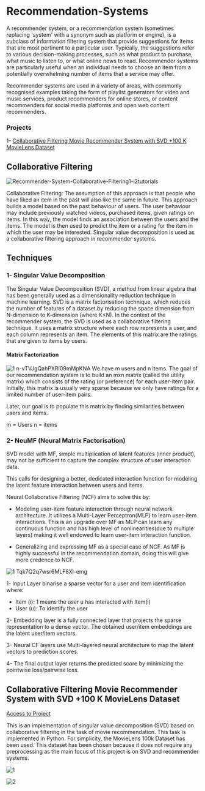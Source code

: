 # Recommendation-Systems

A recommender system, or a recommendation system (sometimes replacing 'system' with a synonym such as platform or engine), is a subclass of information filtering system that provide suggestions for items that are most pertinent to a particular user. Typically, the suggestions refer to various decision-making processes, such as what product to purchase, what music to listen to, or what online news to read. Recommender systems are particularly useful when an individual needs to choose an item from a potentially overwhelming number of items that a service may offer.

Recommender systems are used in a variety of areas, with commonly recognised examples taking the form of playlist generators for video and music services, product recommenders for online stores, or content recommenders for social media platforms and open web content recommenders.

### Projects

1- [Collaborative Filtering Movie Recommender System with SVD +100 K MovieLens Dataset](https://github.com/mirzaozeer/Recommendation-Systems-Collaborative-Filtering#collaborative-filtering-movie-recommender-system-with-svd-100-k-movielens-dataset)

## Collaborative Filtering
![Recommender-System-Collaborative-Filtering1-i2tutorials](https://user-images.githubusercontent.com/88277713/187086651-12d4e99c-9825-4599-88d7-b55aaa255bbf.jpg)

Collaborative Filtering: The assumption of this approach is that people who have liked an item in the past will also like the same in future. This approach builds a model based on the past behaviour of users. The user behaviour may include previously watched videos, purchased items, given ratings on items. In this way, the model finds an association between the users and the items. The model is then used to predict the item or a rating for the item in which the user may be interested. Singular value decomposition is used as a collaborative filtering approach in recommender systems. 

## Techniques

### 1- Singular Value Decomposition

The Singular Value Decomposition (SVD), a method from linear algebra that has been generally used as a dimensionality reduction technique in machine learning. SVD is a matrix factorisation technique, which reduces the number of features of a dataset by reducing the space dimension from N-dimension to K-dimension (where K<N). In the context of the recommender system, the SVD is used as a collaborative filtering technique. It uses a matrix structure where each row represents a user, and each column represents an item. The elements of this matrix are the ratings that are given to items by users.

#### Matrix Factorization

![1 n-vTVJgQahPXRI09mMpKNA](https://user-images.githubusercontent.com/88277713/192288212-d0f19e4a-8bf2-4200-8813-9785190e3d92.png)
We have m users and n items. The goal of our recommendation system is to build an mxn matrix (called the utility matrix) which consists of the rating (or preference) for each user-item pair. Initially, this matrix is usually very sparse because we only have ratings for a limited number of user-item pairs.

Later,  our goal is to populate this matrix by finding similarities between users and items. 

m = Users
n = items

### 2- NeuMF (Neural Matrix Factorisation)

SVD model with MF,  simple multiplication of latent features (inner product), may not be sufficient to capture the complex structure of user interaction data.

This calls for designing a better, dedicated interaction function for modeling the latent feature interaction between users and items. 

Neural Collaborative Filtering (NCF) aims to solve this by: 

- Modeling user-item feature interaction through neural network architecture. It utilizes a Multi-Layer Perceptron(MLP) to learn user-item interactions. This is an upgrade over MF as MLP can learn any continuous function and has high level of nonlinearities(due to multiple layers) making it well endowed to learn user-item interaction function.

- Generalizing and expressing MF as a special case of NCF. As MF is highly successful in the recommendation domain, doing this will give more credence to NCF.

![1 Tqk7Q2q7wsr6MLF8Xl-emg](https://user-images.githubusercontent.com/88277713/193584199-0dda9a53-8ab3-4ca6-88b8-f0d5eb00bc55.png)

1- Input Layer binarise a sparse vector for a user and item identification where:
- Item (i): 1 means the user u has interacted with Item(i)
- User (u): To identify the user

2- Embedding layer is a fully connected layer that projects the sparse representation to a dense vector. The obtained user/item embeddings are the latent user/item vectors.

3- Neural CF layers use Multi-layered neural architecture to map the latent vectors to prediction scores.

4- The final output layer returns the predicted score by minimizing the pointwise loss/pairwise loss.




## Collaborative Filtering Movie Recommender System with SVD +100 K MovieLens Dataset
[Access to Project](https://github.com/Dodger22/Recommendation-Systems/blob/main/Collaborative_Filtering_Movie_Recommender_System_with_SVD.ipynb)

This is an implementation of singular value decomposition (SVD) based on collaborative filtering in the task of movie recommendation. This task is implemented in Python. For simplicity, the MovieLens 100k  Dataset has been used. This dataset has been chosen because it does not require any preprocessing as the main focus of this project  is on SVD and recommender systems.

![1](https://user-images.githubusercontent.com/88277713/187087517-452154c3-a6e3-4955-a8b8-418835bba899.PNG)

![2](https://user-images.githubusercontent.com/88277713/187087741-6545f4b9-a001-4413-a17d-83c3f0b19126.PNG)



